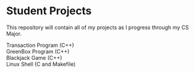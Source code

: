 # Student Projects

This repository will contain all of my projects as I progress through my CS Major.

Transaction Program (C++)  
GreenBox Program (C++)  
Blackjack Game (C++)  
Linux Shell (C and Makefile)  


